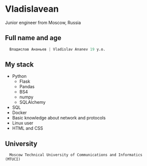 # Vladislavean
Junior engineer from Moscow, Russia

## Full name and age

```python
  Владислав Ананьев | Vladislav Ananev 19 y.o.
```
## My stack
- Python
  - Flask
  - Pandas
  - BS4
  - numpy
  - SQLAlchemy
- SQL
- Docker
- Basic knowledge about network and protocols
- Linux user
- HTML and CSS

## University
```
  Moscow Technical University of Communications and Informatics (MTUCI)
```
